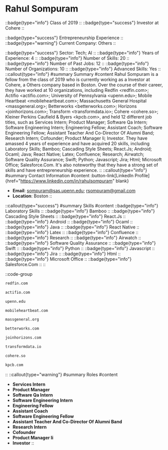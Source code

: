 # Rahul Sompuram
::badge{type="info"}
Class of 2019
::
::badge{type="success"}
Investor at Cohere
::

::badge{type="success"}
Entrepreneurship Experience
::
::badge{type="warning"}
Current Company: Others
::

::badge{type="success"}
Sector: Tech; AI
::
::badge{type="info"}
Years of Experience: 4
::
::badge{type="info"}
Number of Skills: 20
::
::badge{type="info"}
Number of Past Jobs: 12
::
::badge{type="info"}
Number of Organizations: 10
::
::badge{type="info"}
Advanced Skills: Yes
::
::callout{type="info"}
#summary
Summary
#content
Rahul Sompuram is a fellow from the class of 2019 who is currently working as a Investor at Cohere, a Others company based in Boston. Over the course of their career, they have worked at 10 organizations, including Redfin <redfin.com>; Actifio <actifio.com>; University of Pennsylvania <upenn.edu>; Mobile Heartbeat <mobileheartbeat.com>; Massachusetts General Hospital <massgeneral.org>; Betterworks <betterworks.com>; Horizons <joinhorizons.com>; Transform <transformdata.io>; Cohere <cohere.so>; Kleiner Perkins Caufield & Byers <kpcb.com>, and held 12 different job titles, such as Services Intern; Product Manager; Software Qa Intern; Software Engineering Intern; Engineering Fellow; Assistant Coach; Software Engineering Fellow; Assistant Teacher And Co-Director Of Alumni Band; Research Intern; Cofounder; Product Manager Ii; Investor. They have amassed 4 years of experience and have acquired 20 skills, including Laboratory Skills; Bamboo; Cascading Style Sheets; React.Js; Android; Ocaml; Java; React Native; Latex; Confluence; Research; Airwatch; Software Quality Assurance; Swift; Python; Javascript; Jira; Html; Microsoft Office; Salesforce.Com. It's also noteworthy that they have a strong set of skills and have entrepreneurship experience.
::
::callout{type="info"}
#summary
Contact Information
#content
:button-link[LinkedIn Profile]{href="https://www.linkedin.com/in/rahulsompuram" blank}
- **Email**: sompuram@sas.upenn.edu; rsompuram@gmail.com
- **Location**: Boston
::

::callout{type="success"}
#summary
Skills
#content
::badge{type="info"}
Laboratory Skills
::
::badge{type="info"}
Bamboo
::
::badge{type="info"}
Cascading Style Sheets
::
::badge{type="info"}
React.Js
::
::badge{type="info"}
Android
::
::badge{type="info"}
Ocaml
::
::badge{type="info"}
Java
::
::badge{type="info"}
React Native
::
::badge{type="info"}
Latex
::
::badge{type="info"}
Confluence
::
::badge{type="info"}
Research
::
::badge{type="info"}
Airwatch
::
::badge{type="info"}
Software Quality Assurance
::
::badge{type="info"}
Swift
::
::badge{type="info"}
Python
::
::badge{type="info"}
Javascript
::
::badge{type="info"}
Jira
::
::badge{type="info"}
Html
::
::badge{type="info"}
Microsoft Office
::
::badge{type="info"}
Salesforce.Com
::
::

::code-group
```bash [Redfin]
redfin.com
```
```bash [Actifio]
actifio.com
```
```bash [University of Pennsylvania]
upenn.edu
```
```bash [Mobile Heartbeat]
mobileheartbeat.com
```
```bash [Massachusetts General Hospital]
massgeneral.org
```
```bash [Betterworks]
betterworks.com
```
```bash [Horizons]
joinhorizons.com
```
```bash [Transform]
transformdata.io
```
```bash [Cohere]
cohere.so
```
```bash [Kleiner Perkins Caufield & Byers]
kpcb.com
```
::
::callout{type="warning"}
#summary
Roles
#content
- **Services Intern**
- **Product Manager**
- **Software Qa Intern**
- **Software Engineering Intern**
- **Engineering Fellow**
- **Assistant Coach**
- **Software Engineering Fellow**
- **Assistant Teacher And Co-Director Of Alumni Band**
- **Research Intern**
- **Cofounder**
- **Product Manager Ii**
- **Investor**
::

